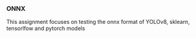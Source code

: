 ### ONNX

This assignment focuses on testing the onnx format of YOLOv8, sklearn, tensorlfow and pytorch models